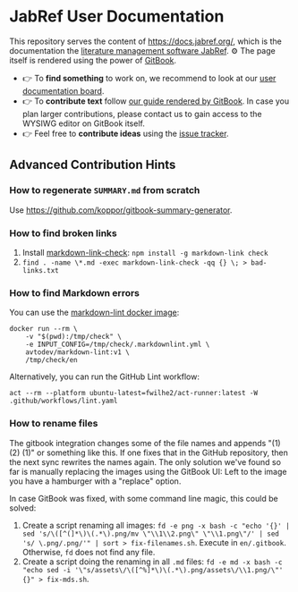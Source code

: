 # JabRef User Documentation

This repository serves the content of <https://docs.jabref.org/>, which is the documentation the [literature management software JabRef](https://www.jabref.org/).
:gear: The page itself is rendered using the power of [GitBook](https://www.gitbook.com/).

- :point_right: To **find something** to work on, we recommend to look at our [user documentation board](https://github.com/orgs/JabRef/projects/13?query=is%3Aopen+sort%3Aupdated-desc).
- :point_right: To **contribute text** follow [our guide rendered by GitBook](https://docs.jabref.org/contributing/how-to-improve-the-help-page).
   In case you plan larger contributions, please contact us to gain access to the WYSIWG editor on GitBook itself.
- :point_right: Feel free to **contribute ideas** using the [issue tracker](https://github.com/JabRef/user-documentation/issues).

## Advanced Contribution Hints

### How to regenerate `SUMMARY.md` from scratch

Use <https://github.com/koppor/gitbook-summary-generator>.

### How to find broken links

1. Install [markdown-link-check](https://github.com/tcort/markdown-link-check): `npm install -g markdown-link check`
2. `find . -name \*.md -exec markdown-link-check -qq {} \; > bad-links.txt`

### How to find Markdown errors

You can use the [markdown-lint docker image](https://github.com/marketplace/actions/markdown-linting-action):

```shell
docker run --rm \
    -v "$(pwd):/tmp/check" \
    -e INPUT_CONFIG=/tmp/check/.markdownlint.yml \
    avtodev/markdown-lint:v1 \
    /tmp/check/en
```

Alternatively, you can run the GitHub Lint workflow:

```shell
act --rm --platform ubuntu-latest=fwilhe2/act-runner:latest -W .github/workflows/lint.yaml
```

### How to rename files

The gitbook integration changes some of the file names and appends "(1) (2) (1)" or something like this.
If one fixes that in the GitHub repository, then the next sync rewrites the names again.
The only solution we've found so far is manually replacing the images using the GitBook UI:
Left to the image you have a hamburger with a "replace" option.

In case GitBook was fixed, with some command line magic, this could be solved:

1. Create a script renaming all images: `fd -e png -x bash -c "echo '{}' | sed 's/\([^(]*\)\(.*\).png/mv \"\\1\\2.png\" \"\\1.png\"/' | sed 's/ \.png/.png/'" | sort > fix-filenames.sh`. Execute in `en/.gitbook`. Otherwise, `fd` does not find any file.
2. Create a script doing the renaming in all `.md` files: `fd -e md -x bash -c "echo sed -i '\"s/assets\/\([^%]*\)\(.*\).png/assets\/\\1.png/\"' {}" > fix-mds.sh`.
